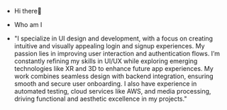 - Hi there👋

- Who am I
- "I specialize in UI design and development, with a focus on creating intuitive and visually appealing login and signup experiences. My passion lies in improving user interaction and authentication flows. I’m constantly refining my skills in UI/UX while exploring emerging technologies like XR and 3D to enhance future app experiences. My work combines seamless design with backend integration, ensuring smooth and secure user onboarding. I also have experience in automated testing, cloud services like AWS, and media processing, driving functional and aesthetic excellence in my projects."

<!---
Ali7328/Ali7328 is a ✨ special ✨ repository because its `README.md` (this file) appears on your GitHub profile.
You can click the Preview link to take a look at your changes.
--->

